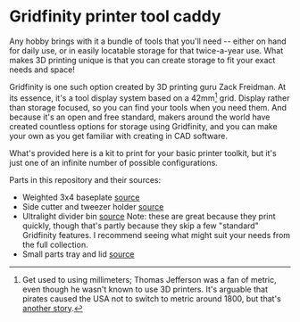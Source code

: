 # Gridfinity printer tool caddy

Any hobby brings with it a bundle of tools that you'll need -- either on hand for daily use, or in easily locatable storage for that twice-a-year use. What makes 3D printing unique is that you can create storage to fit your exact needs and space!

Gridfinity is one such option created by 3D printing guru Zack Freidman. At its essence, it's a tool display system based on a 42mm[^1] grid. Display rather than storage focused, so you can find your tools when you need them. And because it's an open and free standard, makers around the world have created countless options for storage using Gridfinity, and you can make your own as you get familiar with creating in CAD software.

What's provided here is a kit to print for your basic printer toolkit, but it's just one of an infinite number of possible configurations.

Parts in this repository and their sources:

* Weighted 3x4 baseplate [source](https://thangs.com/designer/ZackFreedman/3d-model/Gridfinity%20Baseplates-60925)
* Side cutter and tweezer holder [source](https://www.printables.com/model/354482-gridfinity-1x1-sidecutter-and-tweezer-holder)
* Ultralight divider bin [source](https://www.printables.com/model/640799-gridfinity-ultra-light-bins-divider-edition) Note: these are great because they print quickly, though that's partly because they skip a few "standard" Gridfinity features. I recommend seeing what might suit your needs from the full collection.
* Small parts tray and lid [source](https://thangs.com/designer/LogoiLab/3d-model/Parametric%20Gridfinity%20Small%20Parts%20Containment%20Tray%20-186431)
	
[^1]: Get used to using millimeters; Thomas Jefferson was a fan of metric, even though he wasn't known to use 3D printers. It's arguable that pirates caused the USA not to switch to metric around 1800, but that's [another story](https://www.npr.org/sections/thetwo-way/2017/12/28/574044232/how-pirates-of-the-caribbean-hijacked-americas-metric-system).
